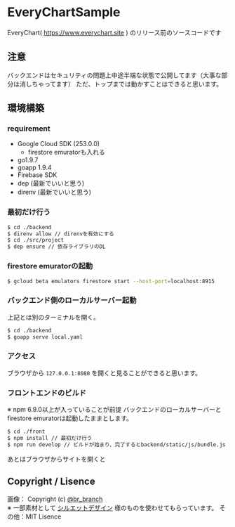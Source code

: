 # EveryChartSample
EveryChart( https://www.everychart.site ) のリリース前のソースコードです

## 注意
バックエンドはセキュリティの問題上中途半端な状態で公開してます（大事な部分は消しちゃってます）
ただ、トップまでは動かすことはできると思います。

## 環境構築
### requirement
* Google Cloud SDK (253.0.0)
    * firestore emuratorも入れる
* go1.9.7
* goapp 1.9.4
* Firebase SDK
* dep (最新でいいと思う)
* direnv (最新でいいと思う)

### 最初だけ行う
```bash
$ cd ./backend
$ direnv allow // direnvを有効にする
$ cd ./src/project
$ dep ensure // 依存ライブラリのDL
```

### firestore emuratorの起動

```bash
$ gcloud beta emulators firestore start --host-port=localhost:8915
```

### バックエンド側のローカルサーバー起動
上記とは別のターミナルを開く。

```bash
$ cd ./backend
$ goapp serve local.yaml
```

### アクセス
ブラウザから `127.0.0.1:8080` を開くと見ることができると思います。

### フロントエンドのビルド
※ npm 6.9.0以上が入っていることが前提
バックエンドのローカルサーバーとfirestore emuratorは起動したままとします。

```bash
$ cd ./front
$ npm install // 最初だけ行う
$ npm run develop // ビルドが始まり、完了するとbackend/static/js/bundle.js が更新されます。
```

あとはブラウザからサイトを開くと

## Copyright / Lisence

画像： Copyright (c) [@br_branch](https://twitter.com/br_branch)  
※ 一部素材として [シルエットデザイン](http://kage-design.com/wp/) 様のものを使わせてもらっています。
その他：MIT Lisence  
